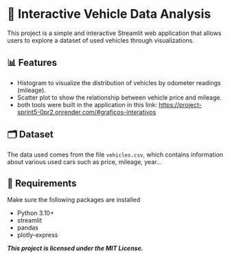 # 🚗 Interactive Vehicle Data Analysis

This project is a simple and interactive Streamlit web application that allows users to explore a dataset of used vehicles through visualizations.

## 📊 Features

- Histogram to visualize the distribution of vehicles by odometer readings (mileage).
- Scatter plot to show the relationship between vehicle price and mileage.
- both tools were built in the application in this link: https://project-sprint5-0pr2.onrender.com/#graficos-interativos 

## 🗂️ Dataset

The data used comes from the file `vehicles.csv`, which contains information about various used cars such as price, mileage, year...

## 🧾 Requirements

Make sure the following packages are installed
-  Python 3.10+
-  streamlit
-  pandas
-  plotly-express



***This project is licensed under the MIT License.***